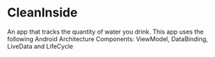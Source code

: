 # CleanInside
An app that tracks the quantity of water you drink. This app uses the following Android Architecture Components: ViewModel, DataBinding, LiveData and LifeCycle
